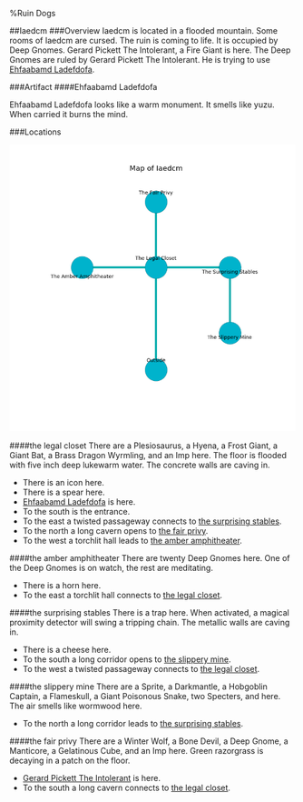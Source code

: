 %Ruin Dogs

##Iaedcm
###Overview
Iaedcm is located in a flooded mountain. Some rooms of Iaedcm are cursed. The ruin is coming to life. It is occupied by Deep Gnomes. <a name="Gerard-Pickett-The-Intolerant"></a>Gerard Pickett The Intolerant, a Fire Giant is here. The Deep Gnomes are ruled by Gerard Pickett The Intolerant. He  is trying to use [Ehfaabamd Ladefdofa](#Ehfaabamd-Ladefdofa). 



###Artifact
####<a name="Ehfaabamd-Ladefdofa"></a>Ehfaabamd Ladefdofa


Ehfaabamd Ladefdofa looks like a warm monument. It smells like yuzu. When carried it burns the mind. 





###Locations


![](../v1/images/Iaedcm.png)

####<a name="the-legal-closet"></a>the legal closet
There are a Plesiosaurus, a Hyena, a Frost Giant, a Giant Bat, a Brass Dragon Wyrmling, and an Imp here. The floor is flooded with five inch deep lukewarm water. The concrete walls are caving in. 



* There is an icon here.
* There is a spear here.
* [Ehfaabamd Ladefdofa](#Ehfaabamd-Ladefdofa) is here.
* To the south is the entrance.
* To the east a twisted passageway connects to [the surprising stables](#the-surprising-stables).
* To the north a long cavern opens to [the fair privy](#the-fair-privy).
* To the west a torchlit hall leads to [the amber amphitheater](#the-amber-amphitheater).


####<a name="the-amber-amphitheater"></a>the amber amphitheater
There are twenty Deep Gnomes here. One of the Deep Gnomes is on watch, the rest are meditating. 



* There is a horn here.
* To the east a torchlit hall connects to [the legal closet](#the-legal-closet).


####<a name="the-surprising-stables"></a>the surprising stables
There is a trap here. When activated, a magical proximity detector will swing a tripping chain. The metallic walls are caving in. 



* There is a cheese here.
* To the south a long corridor opens to [the slippery mine](#the-slippery-mine).
* To the west a twisted passageway connects to [the legal closet](#the-legal-closet).


####<a name="the-slippery-mine"></a>the slippery mine
There are a Sprite, a Darkmantle, a Hobgoblin Captain, a Flameskull, a Giant Poisonous Snake, two Specters, and  here. The air smells like wormwood here. 



* To the north a long corridor leads to [the surprising stables](#the-surprising-stables).


####<a name="the-fair-privy"></a>the fair privy
There are a Winter Wolf, a Bone Devil, a Deep Gnome, a Manticore, a Gelatinous Cube, and an Imp here. Green razorgrass is decaying in a patch on the floor. 



* [Gerard Pickett The Intolerant](#Gerard-Pickett-The-Intolerant) is here.
* To the south a long cavern connects to [the legal closet](#the-legal-closet).


